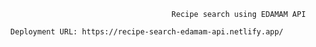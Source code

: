                                           Recipe search using EDAMAM API
      
      Deployment URL: https://recipe-search-edamam-api.netlify.app/
